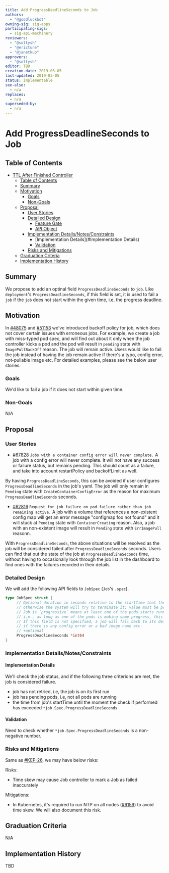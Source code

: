 ```yaml
---
title: Add ProgressDeadlineSeconds to Job
authors:
  - "@goodluckbot"
owning-sig: sig-apps
participating-sigs:
  - sig-api-machinery
reviewers:
  - "@soltysh"
  - "@erictune"
  - "@janetkuo"
approvers:
  - "@soltysh"
editor: TBD
creation-date: 2019-03-05
last-updated: 2019-03-05
status: implementable
see-also:
  - n/a
replaces:
  - n/a
superseded-by:
  - n/a
---
```



# Add ProgressDeadlineSeconds to Job

## Table of Contents

   * [TTL After Finished Controller](#ttl-after-finished-controller)
      * [Table of Contents](#table-of-contents)
      * [Summary](#summary)
      * [Motivation](#motivation)
         * [Goals](#goals)
         * [Non-Goals](#non-goals)
      * [Proposal](#proposal)
         * [User Stories](#user-stories)
         * [Detailed Design](#detailed-design)
            * [Feature Gate](#feature-gate)
            * [API Object](#api-object)
         * [Implementation Details/Notes/Constraints](#implementation-details/notes/constraints)
            * [Implementation Details](#Implementation Details)
            * [Validation](#Validation)
         * [Risks and Mitigations](#risks-and-mitigations)
      * [Graduation Criteria](#graduation-criteria)
      * [Implementation History](#implementation-history)


## Summary

We propose to add an optinal field `ProgressDeadlineSeconds` to `job`. Like `deployment`'s `ProgressDeadlineSeconds`, if this field is set, it is used to fail a `job` if the `job` does not start within the given time, i.e, the progress deadline.

## Motivation

In [#48075][] and [#51153][] we've introduced backoff policy for job, which does not cover certain issues with erroneous jobs. 
For example, we create a job with miss-typed pod spec, and will find out about it only when the job controller kicks a pod and the pod will result in `pending` state with `ImagePullBackOff` reason. The job will remain active.
Users would like to fail the job instead of having the job remain active if there's a typo, config error, not-pullable image etc.
For detailed examples, please see the below user stories.

[#48075]: https://github.com/kubernetes/kubernetes/issues/48075
[#51153]: https://github.com/kubernetes/kubernetes/issues/51153

### Goals

We'd like to fail a job if it does not start within given time.

### Non-Goals

N/A

## Proposal

### User Stories

* [#67828][] `Jobs with a container config error will never complete.` A job with a config error will never complete. It will not have any success or failure status, but remains pending. This should count as a failure, and take into account restartPolicy and backoffLimit as well.

By having `ProgressDeadlineSeconds`, this can be avoided if user configures `ProgressDeadlineSeconds` in the job's yaml. The job will only remain in `Pending` state with `CreateContainerConfigError` as the reason for maximum `ProgressDeadlineSeconds` seconds.
* [#62816][] `Request for job failure on pod failure rather than job remaining active.` 
A job with a volume that references a non-existent config map will get an error message "configmap foo not found" and it will stuck at `Pending` state with `ContainerCreating` reason. Also, a job with an non-existent image will result in `Pending` state with `ErrImagePull` reasonn.

With `ProgressDeadlineSeconds`, the above situations will be resolved as the job will be considered failed after `ProgressDeadlineSeconds` seconds. Users can find that out the state of the job at `ProgressDeadlineSeconds` time, without having to occasionally look through the job list in the dashboard to find ones with the failures recorded in their details.

[#67828]: https://github.com/kubernetes/kubernetes/issues/67828
[#62816]: https://github.com/kubernetes/kubernetes/issues/62816

### Detailed Design 

We will add the following API fields to `JobSpec` (`Job`'s `.spec`).

```go
type JobSpec struct {
     // Optional duration in seconds relative to the startTime that the job needs to become progressive,
     // otherwise the system will try to terminate it; value must be positive integer
     // Job is `progressive` means at least one of the pods starts running or has finished (Completed or Failed),
     // i.e., as long as one of the pods is making some progress, this Job should not be terminated.
     // If this field is not specified, a job will fall back to its default behavior, i.e., it will remain in pending
     // if there is any config error or a bad image name etc.
     // +optional
     ProgressDeadlineSeconds *int64
}
```

### Implementation Details/Notes/Constraints

#### Implementation Details
We'll check the job status, and if the following three criterions are met, the job is considered failure.
*  job has not retried, i.e, the job is on its first run
*  job has pending pods, i.e, not all pods are running
*  the time from job's startTime until the moment the check if performed has exceeded `*job.Spec.ProgressDeadlineSeconds`

#### Validation
Need to check whether `*job.Spec.ProgressDeadlineSeconds` is a non-negative number.

### Risks and Mitigations

Same as [#KEP-26][], we may have below risks:

Risks:
* Time skew may cause Job controller to mark a Job as failed inaccurately

Mitigations:
* In Kubernetes, it's required to run NTP on all nodes ([#6159][]) to avoid time
  skew. We will also document this risk.

[#KEP-26]:https://github.com/kubernetes/enhancements/blob/master/keps/sig-apps/0026-ttl-after-finish.md
[#6159]: https://github.com/kubernetes/kubernetes/issues/6159#issuecomment-93844058

## Graduation Criteria

N/A

## Implementation History

TBD
